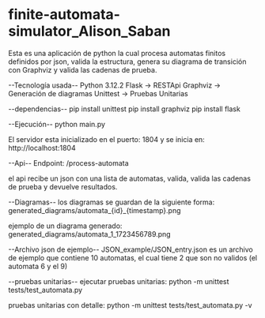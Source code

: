 # finite-automata-simulator_Alison_Saban

Esta es una aplicación de python la cual procesa automatas finitos definidos por json, valida la estructura, genera su diagrama de transición con Graphviz y valida las cadenas de prueba.

--Tecnología usada--
Python 3.12.2
Flask -> RESTApi
Graphviz -> Generación de diagramas
Unittest -> Pruebas Unitarias 

--dependencias--
pip install unittest
pip install graphviz
pip install flask


--Ejecución--
python main.py

El servidor esta inicializado en el puerto: 1804
y se inicia en: http://localhost:1804

--Api--
Endpoint: /process-automata

el api recibe un json con una lista de automatas, valida, valida las cadenas de prueba y devuelve resultados.

--Diagramas--
los diagramas se guardan de la siguiente forma: generated_diagrams/automata_{id}_{timestamp}.png

ejemplo de un diagrama generado: generated_diagrams/automata_1_1723456789.png

--Archivo json de ejemplo--
JSON_example/JSON_entry.json es un archivo de ejemplo que contiene 10 automatas, el cual tiene 2 que son no validos (el automata 6 y el 9)


--pruebas unitarias--
ejecutar pruebas unitarias: python -m unittest tests/test_automata.py

pruebas unitarias con detalle: python -m unittest tests/test_automata.py -v
